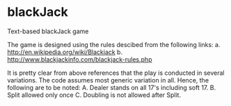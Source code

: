 blackJack
=========

Text-based blackJack game

The game is designed using the rules descibed from the following links:
a. http://en.wikipedia.org/wiki/Blackjack
b. http://www.blackjackinfo.com/blackjack-rules.php

It is pretty clear from above references that the play is conducted in several variations. The code assumes most generic variation in all. Hence, the following are to be noted:
A. Dealer stands on all 17's including soft 17.
B. Split allowed only once
C. Doubling is not allowed after Split.


